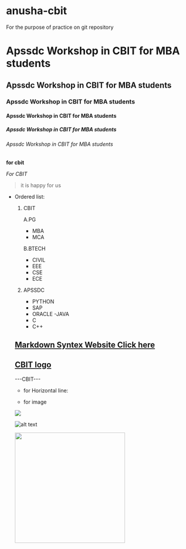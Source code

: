 # anusha-cbit
For the purpose of practice on git repository
# Apssdc Workshop in CBIT for MBA students
## Apssdc Workshop in CBIT for MBA students
### Apssdc Workshop in CBIT for MBA students
#### Apssdc Workshop in CBIT for MBA students
##### Apssdc Workshop in CBIT for MBA students
###### Apssdc Workshop in CBIT for MBA students
**for cbit**

*For CBIT*
> it is happy for us

* Ordered list:
  1. CBIT
  
     A.PG
        - MBA
        - MCA
        
     B.BTECH
        - CIVIL
        - EEE
        - CSE
        - ECE
  2. APSSDC
     - PYTHON
     - SAP
     - ORACLE
     -JAVA
     - C
     - C++
    
    ## [Markdown Syntex Website Click here](https://www.markdownguide.org/cheat-sheet/)
    ## [CBIT logo](https://www.google.com/search?q=cbit+logo&rlz=1C1GCEA_enIN880IN882&sxsrf=ALeKk03RNJsd4-TKF7cWp6XgS6ON4NNL_Q:1611375901009&tbm=isch&source=iu&ictx=1&fir=T3DuiVTiV26jdM%252CeZB-r-KmxQ4hlM%252C_&vet=1&usg=AI4_-kTQP0w_kxZD7jDBuXD_WCw-oLX6hA&sa=X&ved=2ahUKEwj6l7eBm7HuAhWXbSsKHeIYBxkQ9QF6BAgMEAE&biw=1007&bih=635#imgrc=T3DuiVTiV26jdM)
    
    ---CBIT---
    * for Horizontal line:
    
   * for image
   <img src="https://www.google.com/url?sa=i&url=https%3A%2F%2Fwww.collegedekho.com%2Fcolleges%2Fcbit&psig=AOvVaw2KQTdCgk5zfXMbMG4ti0h_&ust=1611462304762000&source=images&cd=vfe&ved=0CAIQjRxqFwoTCKj2k4Gbse4CFQAAAAAdAAAAABAO">
   
   ![alt text](https://www.logomyway.com/logos_new/22691/cbit2_01_070664999647.png)
   
   <img src="https://content3.jdmagicbox.com/comp/narasaraopet/f3/9999p8647.8647.181204101658.l5f3/catalogue/cbit-school-narasaraopet-0vpynahdfa.jpg" width=300>
  
